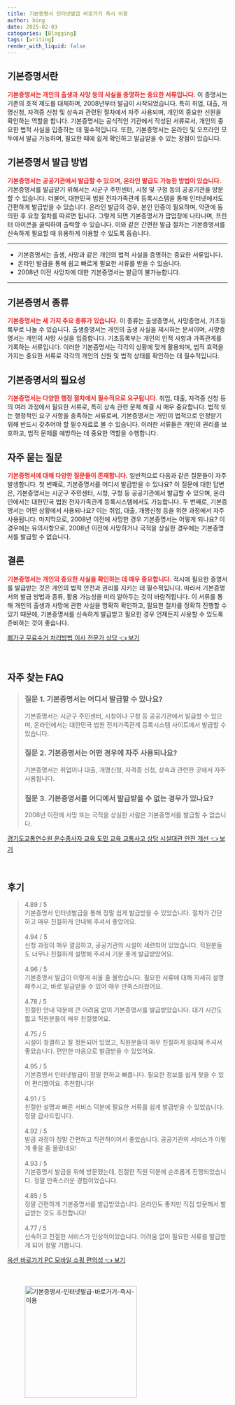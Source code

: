 ```yaml
---
title: 기본증명서 인터넷발급 바로가기 즉시 이용
author: bing
date: 2025-02-03
categories: [Blogging]
tags: [writing]
render_with_liquid: false
---
```



<h2 id='기본증명서란'>기본증명서란</h2>

<p><b><span style="color: #ee2323;">기본증명서는 개인의 출생과 사망 등의 사실을 증명하는 중요한 서류입니다.</span></b> 이 증명서는 기존의 호적 제도를 대체하며, 2008년부터 발급이 시작되었습니다. 특히 취업, 대출, 개명신청, 자격증 신청 및 상속과 관련된 절차에서 자주 사용되며, 개인의 중요한 신원을 확인하는 역할을 합니다. 기본증명서는 공식적인 기관에서 작성된 서류로서, 개인의 중요한 법적 사실을 입증하는 데 필수적입니다. 또한, 기본증명서는 온라인 및 오프라인 모두에서 발급 가능하며, 필요한 때에 쉽게 확인하고 발급받을 수 있는 장점이 있습니다.</p>

<h2 id='기본증명서 발급 방법'>기본증명서 발급 방법</h2>

<p><b><span style="color: #ee2323;">기본증명서는 공공기관에서 발급할 수 있으며, 온라인 발급도 가능한 방법이 있습니다.</span></b> 기본증명서를 발급받기 위해서는 시군구 주민센터, 시청 및 구청 등의 공공기관을 방문할 수 있습니다. 더불어, 대한민국 법원 전자가족관계 등록시스템을 통해 인터넷에서도 간편하게 발급받을 수 있습니다. 온라인 발급의 경우, 본인 인증이 필요하며, 약관에 동의한 후 요청 절차를 따르면 됩니다. 그렇게 되면 기본증명서가 팝업창에 나타나며, 프린터 아이콘을 클릭하여 출력할 수 있습니다. 이와 같은 간편한 발급 절차는 기본증명서를 신속하게 필요할 때 유용하게 이용할 수 있도록 돕습니다.</p>

<hr />

<ul>
    <li>기본증명서는 출생, 사망과 같은 개인의 법적 사실을 증명하는 중요한 서류입니다.</li>
    <li>온라인 발급을 통해 쉽고 빠르게 필요한 서류를 받을 수 있습니다.</li>
    <li>2008년 이전 사망자에 대한 기본증명서는 발급이 불가능합니다.</li>
</ul>

<hr />

<h2 id='기본증명서 종류'>기본증명서 종류</h2>

<p><b><span style="color: #ee2323;">기본증명서는 세 가지 주요 종류가 있습니다.</span></b> 이 종류는 출생증명서, 사망증명서, 기초등록부로 나눌 수 있습니다. 출생증명서는 개인의 출생 사실을 제시하는 문서이며, 사망증명서는 개인의 사망 사실을 입증합니다. 기초등록부는 개인의 인적 사항과 가족관계를 기록하는 서류입니다. 이러한 기본증명서는 각각의 상황에 맞게 활용되며, 법적 효력을 가지는 중요한 서류로 각각의 개인의 신원 및 법적 상태를 확인하는 데 필수적입니다.</p>

<h2 id='기본증명서의 필요성'>기본증명서의 필요성</h2>

<p><b><span style="color: #ee2323;">기본증명서는 다양한 행정 절차에서 필수적으로 요구됩니다.</span></b> 취업, 대출, 자격증 신청 등의 여러 과정에서 필요한 서류로, 특히 상속 관련 문제 해결 시 매우 중요합니다. 법적 또는 행정적인 요구 사항을 충족하는 서류로써, 기본증명서는 개인이 법적으로 인정받기 위해 반드시 갖추어야 할 필수자료로 볼 수 있습니다. 이러한 서류들은 개인의 권리를 보호하고, 법적 문제를 예방하는 데 중요한 역할을 수행합니다.</p>

<h2 id='자주 묻는 질문'>자주 묻는 질문</h2>

<p><b><span style="color: #ee2323;">기본증명서에 대해 다양한 질문들이 존재합니다.</span></b> 일반적으로 다음과 같은 질문들이 자주 발생합니다. 첫 번째로, 기본증명서를 어디서 발급받을 수 있나요? 이 질문에 대한 답변은, 기본증명서는 시군구 주민센터, 시청, 구청 등 공공기관에서 발급할 수 있으며, 온라인에서는 대한민국 법원 전자가족관계 등록시스템에서도 가능합니다. 두 번째로, 기본증명서는 어떤 상황에서 사용되나요? 이는 취업, 대출, 개명신청 등을 위한 과정에서 자주 사용됩니다. 마지막으로, 2008년 이전에 사망한 경우 기본증명서는 어떻게 되나요? 이 경우에는 유의사항으로, 2008년 이전에 사망하거나 국적을 상실한 경우에는 기본증명서를 발급할 수 없습니다.</p>

<h2 id='결론'>결론</h2>

<p><b><span style="color: #ee2323;">기본증명서는 개인의 중요한 사실을 확인하는 데 매우 중요합니다.</span></b> 적시에 필요한 증명서를 발급받는 것은 개인의 법적 안전과 권리를 지키는 데 필수적입니다. 따라서 기본증명서의 발급 방법과 종류, 활용 가능성을 미리 알아두는 것이 바람직합니다. 이 서류를 통해 개인의 출생과 사망에 관한 사실을 명확히 확인하고, 필요한 절차를 정확히 진행할 수 있기 때문에, 기본증명서를 신속하게 발급받고 필요한 경우 언제든지 사용할 수 있도록 준비하는 것이 좋습니다.</p>


<p><a class="click-button" title="폐가구 무료수거 처리방법 이사 전문가 상담" href="https://greenforu.github.io/posts/%ED%8F%90%EA%B0%80%EA%B5%AC-%EB%AC%B4%EB%A3%8C%EC%88%98%EA%B1%B0-%EC%B2%98%EB%A6%AC%EB%B0%A9%EB%B2%95-%EC%9D%B4%EC%82%AC-%EC%A0%84%EB%AC%B8%EA%B0%80-%EC%83%81%EB%8B%B4/" rel="dofollow">폐가구 무료수거 처리방법 이사 전문가 상담 👈 보기</a></p><br>
<h2 id='자주_찾는_FAQ'>자주 찾는 FAQ</h2>
<div itemscope="" itemtype="https://schema.org/FAQPage"> 
<blockquote> 
<div itemscope="" itemprop="mainEntity" itemtype="https://schema.org/Question"> 
<h3 itemprop="name">질문 1. 기본증명서는 어디서 발급할 수 있나요?</h3> 
<div itemscope="" itemprop="acceptedAnswer" itemtype="https://schema.org/Answer"> 
<span itemprop="text"> 
<p>기본증명서는 시군구 주민센터, 시청이나 구청 등 공공기관에서 발급할 수 있으며, 온라인에서는 대한민국 법원 전자가족관계 등록시스템 사이트에서 발급할 수 있습니다.</p> 
</span> 
</div> 
</div> 
<div itemscope="" itemprop="mainEntity" itemtype="https://schema.org/Question"> 
<h3 itemprop="name">질문 2. 기본증명서는 어떤 경우에 자주 사용되나요?</h3> 
<div itemscope="" itemprop="acceptedAnswer" itemtype="https://schema.org/Answer"> 
<span itemprop="text"> 
<p>기본증명서는 취업이나 대출, 개명신청, 자격증 신청, 상속과 관련한 곳에서 자주 사용됩니다.</p> 
</span> 
</div> 
</div> 
<div itemscope="" itemprop="mainEntity" itemtype="https://schema.org/Question"> 
<h3 itemprop="name">질문 3. 기본증명서를 어디에서 발급받을 수 없는 경우가 있나요?</h3> 
<div itemscope="" itemprop="acceptedAnswer" itemtype="https://schema.org/Answer"> 
<span itemprop="text"> 
<p>2008년 이전에 사망 또는 국적을 상실한 사람은 기본증명서를 발급할 수 없습니다.</p> 
</span> 
</div> 
</div> 
</blockquote> 
</div>
<p><a class="click-button" title="경기도교통연수원 운수종사자 교육 도민 교육 교통사고 상담 시설대관 안전 개선" href="https://greenforu.github.io/posts/%EA%B2%BD%EA%B8%B0%EB%8F%84%EA%B5%90%ED%86%B5%EC%97%B0%EC%88%98%EC%9B%90-%EC%9A%B4%EC%88%98%EC%A2%85%EC%82%AC%EC%9E%90-%EA%B5%90%EC%9C%A1-%EB%8F%84%EB%AF%BC-%EA%B5%90%EC%9C%A1-%EA%B5%90%ED%86%B5%EC%82%AC%EA%B3%A0-%EC%83%81%EB%8B%B4-%EC%8B%9C%EC%84%A4%EB%8C%80%EA%B4%80-%EC%95%88%EC%A0%84-%EA%B0%9C%EC%84%A0/" rel="dofollow">경기도교통연수원 운수종사자 교육 도민 교육 교통사고 상담 시설대관 안전 개선 👈 보기</a></p><br>
<h2 id='후기'>후기</h2>
<div itemscope itemtype="https://schema.org/Product">
  <blockquote>
  <div itemprop="review" itemscope itemtype="https://schema.org/Review">
      <div itemprop="reviewRating" itemscope itemtype="https://schema.org/Rating"> <span itemprop="ratingValue">4.89</span> / <span itemprop="bestRating">5</span> </div>
      <span itemprop="reviewBody">기본증명서 인터넷발급을 통해 정말 쉽게 발급받을 수 있었습니다. 절차가 간단하고 매우 친절하게 안내해 주셔서 좋았어요.</span>
  </div>
  <br>
  <div itemprop="review" itemscope itemtype="https://schema.org/Review">
      <div itemprop="reviewRating" itemscope itemtype="https://schema.org/Rating"> <span itemprop="ratingValue">4.94</span> / <span itemprop="bestRating">5</span> </div>
      <span itemprop="reviewBody">신청 과정이 매우 깔끔하고, 공공기관의 시설이 세련되어 있었습니다. 직원분들도 너무나 친절하게 설명해 주셔서 기분 좋게 발급받았어요.</span>
  </div>
  <br>
  <div itemprop="review" itemscope itemtype="https://schema.org/Review">
      <div itemprop="reviewRating" itemscope itemtype="https://schema.org/Rating"> <span itemprop="ratingValue">4.96</span> / <span itemprop="bestRating">5</span> </div>
      <span itemprop="reviewBody">기본증명서 발급이 이렇게 쉬울 줄 몰랐습니다. 필요한 서류에 대해 자세히 설명해주시고, 바로 발급받을 수 있어 매우 만족스러웠어요.</span>
  </div>
  <br>
  <div itemprop="review" itemscope itemtype="https://schema.org/Review">
      <div itemprop="reviewRating" itemscope itemtype="https://schema.org/Rating"> <span itemprop="ratingValue">4.78</span> / <span itemprop="bestRating">5</span> </div>
      <span itemprop="reviewBody">친절한 안내 덕분에 큰 어려움 없이 기본증명서를 발급받았습니다. 대기 시간도 짧고 직원분들이 매우 친절했어요.</span>
  </div>
  <br>
  <div itemprop="review" itemscope itemtype="https://schema.org/Review">
      <div itemprop="reviewRating" itemscope itemtype="https://schema.org/Rating"> <span itemprop="ratingValue">4.75</span> / <span itemprop="bestRating">5</span> </div>
      <span itemprop="reviewBody">시설이 청결하고 잘 정돈되어 있었고, 직원분들이 매우 친절하게 응대해 주셔서 좋았습니다. 편안한 마음으로 발급받을 수 있었어요.</span>
  </div>
  <br>
  <div itemprop="review" itemscope itemtype="https://schema.org/Review">
      <div itemprop="reviewRating" itemscope itemtype="https://schema.org/Rating"> <span itemprop="ratingValue">4.95</span> / <span itemprop="bestRating">5</span> </div>
      <span itemprop="reviewBody">기본증명서 인터넷발급이 정말 편하고 빠릅니다. 필요한 정보를 쉽게 찾을 수 있어 편리했어요. 추천합니다!</span>
  </div>
  <br>
  <div itemprop="review" itemscope itemtype="https://schema.org/Review">
      <div itemprop="reviewRating" itemscope itemtype="https://schema.org/Rating"> <span itemprop="ratingValue">4.91</span> / <span itemprop="bestRating">5</span> </div>
      <span itemprop="reviewBody">친절한 설명과 빠른 서비스 덕분에 필요한 서류를 쉽게 발급받을 수 있었습니다. 정말 감사드립니다.</span>
  </div>
  <br>
  <div itemprop="review" itemscope itemtype="https://schema.org/Review">
      <div itemprop="reviewRating" itemscope itemtype="https://schema.org/Rating"> <span itemprop="ratingValue">4.92</span> / <span itemprop="bestRating">5</span> </div>
      <span itemprop="reviewBody">발급 과정이 정말 간편하고 직관적이어서 좋았습니다. 공공기관의 서비스가 이렇게 좋을 줄 몰랐네요!</span>
  </div>
  <br>
  <div itemprop="review" itemscope itemtype="https://schema.org/Review">
      <div itemprop="reviewRating" itemscope itemtype="https://schema.org/Rating"> <span itemprop="ratingValue">4.93</span> / <span itemprop="bestRating">5</span> </div>
      <span itemprop="reviewBody">기본증명서 발급을 위해 방문했는데, 친절한 직원 덕분에 순조롭게 진행되었습니다. 정말 만족스러운 경험이었습니다.</span>
  </div>
  <br>
  <div itemprop="review" itemscope itemtype="https://schema.org/Review">
      <div itemprop="reviewRating" itemscope itemtype="https://schema.org/Rating"> <span itemprop="ratingValue">4.85</span> / <span itemprop="bestRating">5</span> </div>
      <span itemprop="reviewBody">정말 간편하게 기본증명서를 발급받았습니다. 온라인도 좋지만 직접 방문해서 발급받는 것도 추천합니다!</span>
  </div>
  <br>
  <div itemprop="review" itemscope itemtype="https://schema.org/Review">
      <div itemprop="reviewRating" itemscope itemtype="https://schema.org/Rating"> <span itemprop="ratingValue">4.77</span> / <span itemprop="bestRating">5</span> </div>
      <span itemprop="reviewBody">신속하고 친절한 서비스가 인상적이었습니다. 어려움 없이 필요한 서류를 발급받게 되어 정말 기쁩니다.</span>
  </div>
  </blockquote>
</div>
<p><a class="click-button" title="옥션 바로가기 PC 모바일 쇼핑 편의성" href="https://greenforu.github.io/posts/%EC%98%A5%EC%85%98-%EB%B0%94%EB%A1%9C%EA%B0%80%EA%B8%B0-PC-%EB%AA%A8%EB%B0%94%EC%9D%BC-%EC%87%BC%ED%95%91-%ED%8E%B8%EC%9D%98%EC%84%B1/" rel="dofollow">옥션 바로가기 PC 모바일 쇼핑 편의성 👈 보기</a></p><br>
<figure class="image"><img src="https://greenforu.github.io/assets/img/thumbnail/기본증명서-인터넷발급-바로가기-즉시-이용.webp" alt="기본증명서-인터넷발급-바로가기-즉시-이용" width="256" height="256"></figure>